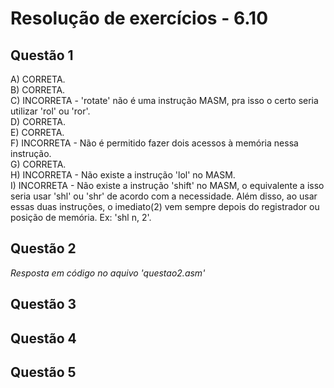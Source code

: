 #  Resolução de exercícios - 6.10 

##  Questão 1
A) CORRETA.  
B) CORRETA.  
C) INCORRETA - 'rotate' não é uma instrução MASM, pra isso o certo seria utilizar 'rol' ou 'ror'.  
D) CORRETA.  
E) CORRETA.     
F) INCORRETA - Não é permitido fazer dois acessos à memória nessa instrução.  
G) CORRETA.    
H) INCORRETA - Não existe a instrução 'lol' no MASM.   
I) INCORRETA - Não existe a instrução 'shift' no MASM, o equivalente a isso seria usar 'shl' ou 'shr' de acordo com a necessidade. Além disso, ao usar essas duas instruções, o imediato(2) vem sempre depois do registrador ou posição de memória. Ex: 'shl n, 2'.

## Questão 2
*Resposta em código no aquivo 'questao2.asm'*

## Questão 3

## Questão 4


## Questão 5

